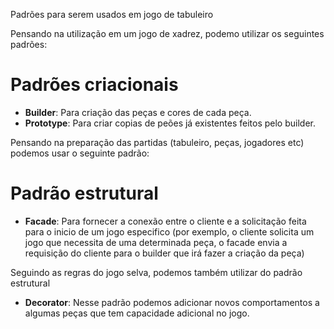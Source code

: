 Padrões para serem usados em jogo de tabuleiro

Pensando na utilização em um jogo de xadrez, podemo utilizar os seguintes padrões:

# Padrões criacionais
- **Builder**: Para criação das peças e cores de cada peça.
- **Prototype**: Para criar copias de peões já existentes feitos pelo builder.

Pensando na preparação das partidas (tabuleiro, peças, jogadores etc) podemos usar o seguinte padrão:

# Padrão estrutural 
- **Facade**: Para fornecer a conexão entre o cliente e a solicitação feita para o inicio de um jogo especifico (por exemplo, o cliente solicita um jogo que
  necessita de uma determinada peça, o facade envia a requisição do cliente para o builder que irá fazer a criação da peça)

Seguindo as regras do jogo selva, podemos também utilizar do padrão estrutural 
- **Decorator**: Nesse padrão podemos adicionar novos comportamentos a algumas peças que tem capacidade adicional no jogo.
